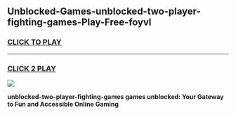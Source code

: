 
## Unblocked-Games-unblocked-two-player-fighting-games-Play-Free-foyvl
<h3>
<a href="https://premium76.site?title=unblocked-two-player-fighting-games&ref=19M">CLICK TO PLAY</a></h3>
<hr>

<h3>
<a href="https://premium76.site?title=unblocked-two-player-fighting-games&ref=19M">CLICK 2 PLAY</a>
  
</h3>

<a href="https://premium76.site?title=unblocked-two-player-fighting-games&ref=19M"><img src="https://clearcache.store/games.png"></a>


**unblocked-two-player-fighting-games games unblocked: Your Gateway to Fun and Accessible Online Gaming**
